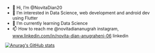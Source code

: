 - 👋 Hi, I’m @NovitaDian20
- 👀 I’m interested in Data Science, web development and android dev using Flutter
- 🌱 I’m currently learning Data Science
- 📫 How to reach me @novitadiananugrah instagram, www.linkedin.com/in/novita-dian-anugraheni-06 linkedin

[![Anurag's GitHub stats](https://github-readme-stats.vercel.app/api?username=NovitaDian20)](https://github.com/anuraghazra/github-readme-stats)

<!---
NovitaDian20/NovitaDian20 is a ✨ special ✨ repository because its `README.md` (this file) appears on your GitHub profile.
You can click the Preview link to take a look at your changes.
--->
